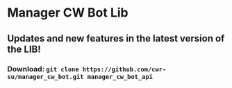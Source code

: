 # Manager CW Bot Lib

## Updates and new features in the latest version of the LIB!

### Download: `git clone https://github.com/cwr-su/manager_cw_bot.git manager_cw_bot_api`